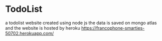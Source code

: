 # TodoList

a todolist website created using node js 
the data is saved on mongo atlas
and the website is hosted by heroku
https://francophone-smarties-50702.herokuapp.com/
